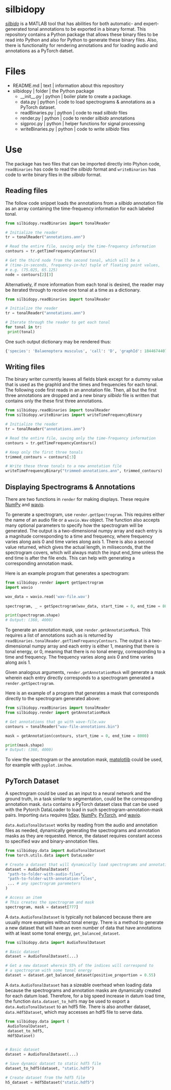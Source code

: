 # silbidopy
*[silbido](https://github.com/MarineBioAcousticsRC/silbido)* is a MATLAB tool that has abilities for both automatic- and expert-generated tonal
annotations to be exported in a binary format. This repository contains a Python package that allows these binary files to be read into
Python and also for Python to generate these binary files. Also, there is functionality for rendering annotations and for loading audio and annotations as a PyTorch datset.

# Files
- README.md | text | information about this repository
- silbidopy | folder | the Python package
   - \_\_init\_\_.py | python | boiler plate to create a package.
   - data.py | python | code to load spectrograms & annotations as a PyTorch dataset.
   - readBinaries.py | python | code to read *silbido* files
   - render.py | python | code to render *silbido* annotations
   - sigproc.py | python | helper functions for signal processing
   - writeBinaries.py | python | code to write *silbido* files

# Use
The package has two files that can be imported directly into Ptyhon code, `readBinaries` has code to read the *silbido* format and `writeBinaries` has code to write binary files in the *silbido* format.

## Reading files
The follow code snippet loads the annotations from a *silbido* annotation file as an array containing the time-frequency information for each labeled tonal.
```python
from silbidopy.readBinaries import tonalReader

# Initialize the reader
tr = tonalReader("annotations.ann")

# Read the entire file, saving only the time-frequency information
contours = tr.getTimeFrequencyContours()

# Get the third node from the second tonal, which will be a
# (time-in-seconds, frequency-in-hz) tuple of floating point values,
# e.g. (75.025, 65.125)
node = contours[2][3]
```

Alternatively, if more information from each tonal is desired, the reader may be iterated through to receive one tonal at a time as a dictionary.
```python
from silbidopy.readBinaries import tonalReader

# Initialize the reader
tr = tonalReader("annotations.ann")

# Iterate through the reader to get each tonal
for tonal in tr:
 print(tonal)
```
One such output dictionary may be rendered thus:
```python
{'species': 'Balaenoptera musculus', 'call': 'D', 'graphId': 18446744073709551615, 'confidence': 0.0, 'score': 0.0, 'tfnodes': [{'time': 685.0, 'freq': 65.45902326742953, 'snr': None, 'phase': None, 'ridge': False}, {'time': 685.1, 'freq': 60.264037864371126, 'snr': None, 'phase': None, 'ridge': False}, {'time': 685.2, 'freq': 55.93661795036039, 'snr': None, 'phase': None, 'ridge': False}, {'time': 685.3, 'freq': 52.47676352540076, 'snr': None, 'phase': None, 'ridge': False}, {'time': 685.4, 'freq': 49.88447458948437, 'snr': None, 'phase': None, 'ridge': False}, {'time': 685.5, 'freq': 48.15975114261565, 'snr': None, 'phase': None, 'ridge': False}, {'time': 685.6, 'freq': 47.302593184794596, 'snr': None, 'phase': None, 'ridge': False}]}
```

## Writing files
The binary writer currently leaves all fields blank except for a dummy value that is used as the graphId and the times and frequencies for each tonal. The following code first reads in an annotation file. Then, all but the first three annotations are dropped and a new binary *silbido* file is written that contains only the these first three annotations.
```python
from silbidopy.readBinaries import tonalReader
from silbidopy.writeBinaries import writeTimeFrequencyBinary

# Initialize the reader
tr = tonalReader("annotations.ann")

# Read the entire file, saving only the time-frequency information
contours = tr.getTimeFrequencyContours()

# Keep only the first three tonals
trimmed_contours = contours[:3]

# Write these three tonals to a new annotation file
writeTimeFrequencyBinary("trimmed-annotations.ann", trimmed_contours)
```

## Displaying Spectrograms & Annotations
There are two functions in `render` for making displays.
These require [NumPy](https://pypi.org/project/numpy/) and [wavio](https://pypi.org/project/wavio/).

To generate a spectrogram, use `render.getSpectrogram`.
This requires either the name of an audio file or a `wavio.Wav` object.
The function also accepts many optional parameters to specify how the spectrogram will be generated.
The output is a two-dimensional numpy array and each entry is a magnitude corresponding to a time and frequency,
where frequency varies along axis 0 and time varies along axis 1.
There is also a second value returned, which gives the actual length,
in miliseconds, that the spectrogram covers, which will always match the input end_time unless the end time
is after the file ends.
This can help with generating a corresponding annotation mask.

Here is an example program that generates a spectrogram:
```python
from silbidopy.render import getSpectrogram
import wavio

wav_data = wavio.read('wav-file.wav')
 
spectrogram, _ = getSpectrogram(wav_data, start_time = 0, end_time = 8000)

print(spectrogram.shape)
# Output: (360, 4000)
```

To generate an annotation mask, use `render.getAnnotationMask`.
This requires a list of annotations such as is returned by `readBinaries.tonalReader.getTimeFrequencyContours`.
The output is a two-dimensional numpy array and each entry is either 1, meaning that there is tonal energy, or 0,
meaning that there is no tonal energy, corresponding to a time and frequency.
The frequency varies along axis 0 and time varies along axis 1.

Given analogous arguments, `render.getAnnotationMask` will generate a mask wherein each entry directly corresponds
to a spectrogram generated a `render.getSpectrogram`.

Here is an example of a program that generates a mask that corresponds directly to the spectrogram generated above:
```python
from silbidopy.readBinaries import tonalReader
from silbidopy.render import getAnnotationMask

# Get annotations that go with wave-file.wav
contours = tonalReader("wav-file-annotations.bin")

mask = getAnnotation(contours, start_time = 0, end_time = 8000)

print(mask.shape)
# Output: (360, 4000)
```

To view the spectrogram or the annotation mask, [matplotlib](https://pypi.org/project/matplotlib/) could be used,
for example with `pyplot.imshow`.

## PyTorch Dataset
A spectrogram could be used as an input to a neural network and the ground truth, in a task similar to segmentation,
could be the corresponding annotation mask. `data` contains a PyTorch dataset class that can be used with the Pytorch DataLoader
to load in such spectrogram-annotation-mask pairs.
Importing `data` requires [h5py](https://pypi.org/project/h5py/), [NumPy](https://pypi.org/project/numpy/), [PyTorch](https://pypi.org/project/torch/), and [wavio](https://pypi.org/project/wavio/).

`data.AudioTonalDataset` works by reading from the audio and annotation files as needed, dynamically generating the spectrograms
and annotation masks as they are requested. Hence, the dataset requires constant access to specified wav and binary-annotation files.

```python
from silbidopy.data import AudioTonalDataset
from torch.utils.data import DataLoader

# Create a dataset that will dynamically load spectrograms and annotation masks
dataset = AudioTonalDataset(
 "path-to-folder-with-audio-files",
 "path-to-folder-with-annotation-files",
 ... # any spectrogram paremeters
)

# Access an item
# This creates the spectrogram and mask
spectrogram, mask = dataset[777]
```

A `data.AudioTonalDataset` is typically not balanced because there are usually more examples without tonal energy.
There is a method to generate a new dataset that will have an even number of data that have annotations with at least some tonal
energy, `get_balanced_dataset`.

```python
from silbidopy.data import AudioTonalDataset

# Basic dataset
dataset = AudioTonalDataset(...)

# Get a new dataset wherein 55% of the indices will correspond to
# a spectrogram with some tonal energy
dataset = dataset.get_balanced_dataset(positive_proportion = 0.55)
```

A `data.AudioTonalDataset` has a sizeable overhead when loading data because the spectrograms and annotation masks are dynamically created for each datum load.
Therefore, for a big speed increase in datum load time, the function `data.dataset_to_hdf5` may be used to export a `data.AudioTonalDataset` to an hdf5 file.
There is also another dataset, `data.Hdf5Dataset`, which may accesses an hdf5 file to serve data.

```python
from silbidopy.data import (
 AudioTonalDataset,
 dataset_to_hdf5,
 Hdf5Dataset)
 

# Basic dataset
dataset = AudioTonalDataset(...)

# Save dynamic dataset to static hdf5 file
dataset_to_hdf5(dataset, "static.hdf5")

# Create dataset from the hdf5 file
h5_dataset = Hdf5Dataset("static.hdf5")
```

